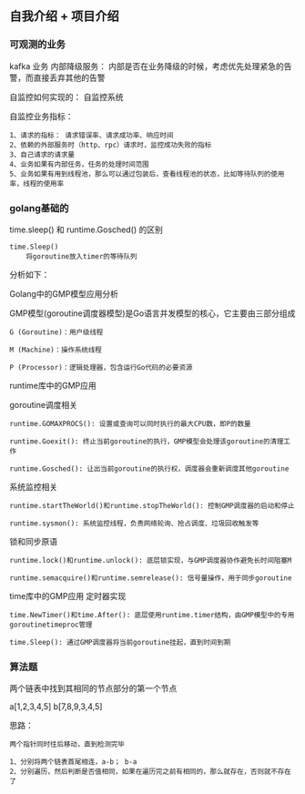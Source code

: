 
## 自我介绍 + 项目介绍


### 可观测的业务
kafka 业务
内部降级服务： 内部是否在业务降级的时候，考虑优先处理紧急的告警，而直接丢弃其他的告警

自监控如何实现的：
   自监控系统

自监控业务指标：
```text
1、请求的指标： 请求错误率、请求成功率、响应时间
2、依赖的外部服务时（http、rpc）请求时，监控成功失败的指标
3、自己请求的请求量
4、业务如果有内部任务，任务的处理时间范围
5、业务如果有用到线程池，那么可以通过包装后，查看线程池的状态，比如等待队列的使用率，线程的使用率
```


### golang基础的

time.sleep()  和 runtime.Gosched() 的区别
```text
time.Sleep()
    将goroutine放入timer的等待队列
```


分析如下：

Golang中的GMP模型应用分析

GMP模型(goroutine调度器模型)是Go语言并发模型的核心，它主要由三部分组成
```text
G (Goroutine)：用户级线程

M (Machine)：操作系统线程

P (Processor)：逻辑处理器，包含运行Go代码的必要资源
```

runtime库中的GMP应用

goroutine调度相关
```text
runtime.GOMAXPROCS(): 设置或查询可以同时执行的最大CPU数，即P的数量

runtime.Goexit(): 终止当前goroutine的执行，GMP模型会处理该goroutine的清理工作

runtime.Gosched(): 让出当前goroutine的执行权，调度器会重新调度其他goroutine
```

系统监控相关
```text
runtime.startTheWorld()和runtime.stopTheWorld(): 控制GMP调度器的启动和停止

runtime.sysmon(): 系统监控线程，负责网络轮询、抢占调度、垃圾回收触发等
```

锁和同步原语
```text
runtime.lock()和runtime.unlock(): 底层锁实现，与GMP调度器协作避免长时间阻塞M

runtime.semacquire()和runtime.semrelease(): 信号量操作，用于同步goroutine
```

time库中的GMP应用
定时器实现
```text
time.NewTimer()和time.After(): 底层使用runtime.timer结构，由GMP模型中的专用goroutinetimeproc管理

time.Sleep(): 通过GMP调度器将当前goroutine挂起，直到时间到期
```




### 算法题
两个链表中找到其相同的节点部分的第一个节点

a[1,2,3,4,5]
b[7,8,9,3,4,5]

思路：
```text
两个指针同时往后移动，直到检测完毕

1、分别将两个链表首尾相连，a-b； b-a
2、分别遍历，然后判断是否值相同，如果在遍历完之前有相同的，那么就存在，否则就不存在了
```